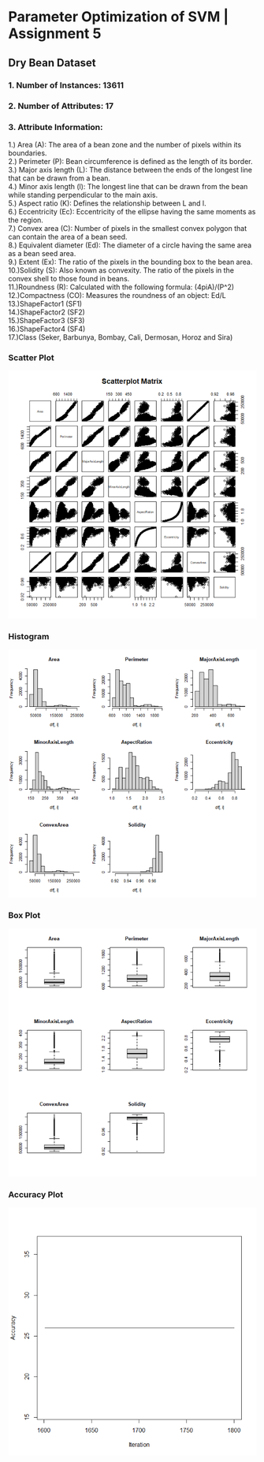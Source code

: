 # Parameter Optimization of SVM | Assignment 5

## Dry Bean Dataset

### 1. Number of Instances: 13611

### 2. Number of Attributes: 17

### 3. Attribute Information:<br>

1.) Area (A): The area of a bean zone and the number of pixels within its boundaries.<br>
2.) Perimeter (P): Bean circumference is defined as the length of its border.<br>
3.) Major axis length (L): The distance between the ends of the longest line that can be drawn from a bean.<br>
4.) Minor axis length (l): The longest line that can be drawn from the bean while standing perpendicular to the main axis.<br>
5.) Aspect ratio (K): Defines the relationship between L and l.<br>
6.) Eccentricity (Ec): Eccentricity of the ellipse having the same moments as the region.<br>
7.) Convex area (C): Number of pixels in the smallest convex polygon that can contain the area of a bean seed.<br>
8.) Equivalent diameter (Ed): The diameter of a circle having the same area as a bean seed area.<br>
9.) Extent (Ex): The ratio of the pixels in the bounding box to the bean area.<br>
10.)Solidity (S): Also known as convexity. The ratio of the pixels in the convex shell to those found in beans.<br>
11.)Roundness (R): Calculated with the following formula: (4piA)/(P^2)<br>
12.)Compactness (CO): Measures the roundness of an object: Ed/L<br>
13.)ShapeFactor1 (SF1)<br>
14.)ShapeFactor2 (SF2)<br>
15.)ShapeFactor3 (SF3)<br>
16.)ShapeFactor4 (SF4)<br>
17.)Class (Seker, Barbunya, Bombay, Cali, Dermosan, Horoz and Sira)<br>
### Scatter Plot
![Scatter Plot](https://github.com/deepankarvarma/Parameter-Optimization-Of-SVM/blob/master/images/Scatter%20Plot.png)
<br>
### Histogram
![Histogram](https://github.com/deepankarvarma/Parameter-Optimization-Of-SVM/blob/master/images/Histogram.png)
<br>
### Box Plot
![Box Plot](https://github.com/deepankarvarma/Parameter-Optimization-Of-SVM/blob/master/images/Box%20Plot.png)
<br>
### Accuracy Plot
![Accuracy](https://github.com/deepankarvarma/Parameter-Optimization-Of-SVM/blob/master/images/Accuracy%20Plot.png)
